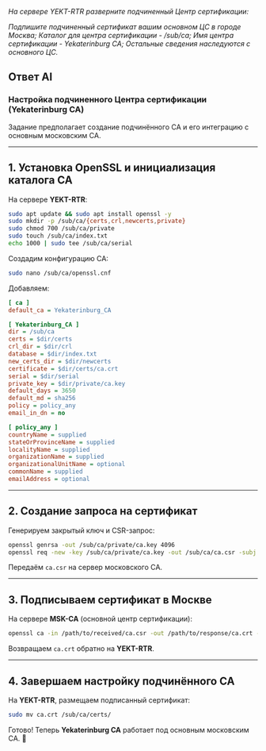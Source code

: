 *На сервере YEKT-RTR разверните подчиненный Центр сертификации:*

*Подпишите подчиненный сертификат вашим основном ЦС в городе Москва;
Каталог для центра сертификации - /sub/ca;
Имя центра сертификации - Yekaterinburg CA;
Остальные сведения наследуются с основного ЦС.*

## Ответ AI
### **Настройка подчиненного Центра сертификации (Yekaterinburg CA)**
Задание предполагает создание подчинённого CA и его интеграцию с основным московским CA.

---

## **1. Установка OpenSSL и инициализация каталога CA**
На сервере **YEKT-RTR**:
```bash
sudo apt update && sudo apt install openssl -y
sudo mkdir -p /sub/ca/{certs,crl,newcerts,private}
sudo chmod 700 /sub/ca/private
sudo touch /sub/ca/index.txt
echo 1000 | sudo tee /sub/ca/serial
```

Создадим конфигурацию CA:
```bash
sudo nano /sub/ca/openssl.cnf
```
Добавляем:
```ini
[ ca ]
default_ca = Yekaterinburg_CA

[ Yekaterinburg_CA ]
dir = /sub/ca
certs = $dir/certs
crl_dir = $dir/crl
database = $dir/index.txt
new_certs_dir = $dir/newcerts
certificate = $dir/certs/ca.crt
serial = $dir/serial
private_key = $dir/private/ca.key
default_days = 3650
default_md = sha256
policy = policy_any
email_in_dn = no

[ policy_any ]
countryName = supplied
stateOrProvinceName = supplied
localityName = supplied
organizationName = supplied
organizationalUnitName = optional
commonName = supplied
emailAddress = optional
```

---

## **2. Создание запроса на сертификат**
Генерируем закрытый ключ и CSR-запрос:
```bash
openssl genrsa -out /sub/ca/private/ca.key 4096
openssl req -new -key /sub/ca/private/ca.key -out /sub/ca/ca.csr -subj "/CN=Yekaterinburg CA"
```
Передаём `ca.csr` на сервер московского CA.

---

## **3. Подписываем сертификат в Москве**
На сервере **MSK-CA** (основной центр сертификации):
```bash
openssl ca -in /path/to/received/ca.csr -out /path/to/response/ca.crt -days 3650 -extensions v3_ca
```
Возвращаем `ca.crt` обратно на **YEKT-RTR**.

---

## **4. Завершаем настройку подчинённого CA**
На **YEKT-RTR**, размещаем подписанный сертификат:
```bash
sudo mv ca.crt /sub/ca/certs/
```
Готово! Теперь **Yekaterinburg CA** работает под основным московским CA. 🚀